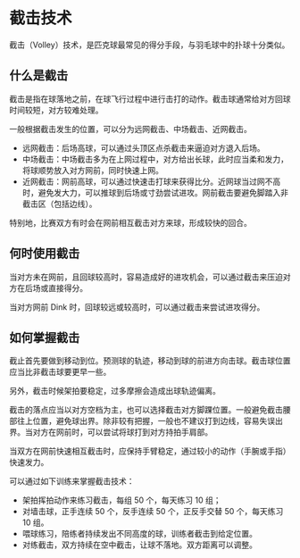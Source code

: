 # 截击技术

截击（Volley）技术，是匹克球最常见的得分手段，与羽毛球中的扑球十分类似。

## 什么是截击

截击是指在球落地之前，在球飞行过程中进行击打的动作。截击球通常给对方回球时间较短，对方较难处理。

一般根据截击发生的位置，可以分为远网截击、中场截击、近网截击。

* 远网截击：后场高球，可以通过头顶区点杀截击来逼迫对方退入后场。
* 中场截击：中场截击多为在上网过程中，对方给出长球，此时应当柔和发力，将球顺势放入对方网前，同时快速上网。
* 近网截击：网前高球，可以通过快速击打球来获得比分。近网球当过网不高时，避免发大力，可以推球到后场或寸劲尝试进攻。网前截击要避免脚踏入非截击区（包括边线）。

特别地，比赛双方有时会在网前相互截击对方来球，形成较快的回合。

## 何时使用截击

当对方未在网前，且回球较高时，容易造成好的进攻机会，可以通过截击来压迫对方在后场或直接得分。

当对方网前 Dink 时，回球较远或较高时，可以通过截击来尝试进攻得分。

## 如何掌握截击

截止首先要做到移动到位。预测球的轨迹，移动到球的前进方向击球。截击球位置应当比非截击球要更早一些。

另外，截击时候架拍要稳定，过多摩擦会造成出球轨迹偏离。

截击的落点应当以对方空档为主，也可以选择截击对方脚踝位置。一般避免截击腰部往上位置，避免球出界。除非较有把握，一般也不建议打到边线，容易失误出界。当对方在网前时，可以尝试将球打到对方持拍手肩部。

当双方在网前快速相互截击时，应保持手臂稳定，通过较小的动作（手腕或手指）快速发力。

可以通过如下训练来掌握截击技术：

* 架拍挥拍动作来练习截击，每组 50 个，每天练习 10 组；
* 对墙击球，正手连续 50 个，反手连续 50 个，正反手交替 50 个，每天练习 10 组。
* 喂球练习，陪练者持续发出不同高度的球，训练者截击到给定位置。
* 对练截击，双方持续在空中截击，让球不落地。双方距离可以调整。